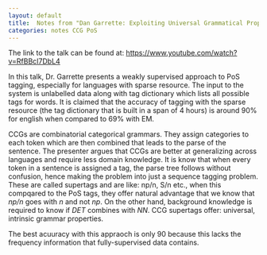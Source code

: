 ```yaml
---
layout: default
title:  Notes from "Dan Garrette: Exploiting Universal Grammatical Properties to Induce CCG Grammars"
categories: notes CCG PoS
---
```


The link to the talk can be found at: https://www.youtube.com/watch?v=RfBBcI7DbL4

In this talk, Dr. Garrette presents a weakly supervised approach to PoS tagging, especially for languages with sparse resource. 
The input to the system is unlabelled data along with tag dictionary which lists all possible tags for words.
It is claimed that the accuracy of tagging with the sparse resource (the tag dictionary that is built in a span of 4 hours) is around 90\% for english when compared to 69\% with EM.

CCGs are combinatorial categorical grammars.
They assign categories to each token which are then combined that leads to the parse of the sentence. 
The presenter argues that CCGs are better at generalizing across languages and require less domain knowledge.
It is know that when every  token in a sentence is assigned a tag, the parse tree follows without confusion, hence making the problem into just a sequence tagging problem.
These are called supertags and are like: np/n, S/n etc., when this compqared to the PoS tags, they offer natural advantage that we know that *np/n* goes with *n* and not *np*.
On the other hand, background knowledge is required to know if *DET* combines with *NN*.
CCG supertags offer: universal, intrinsic grammar properties.

The best acuuracy with this appraoch is only 90 because this lacks the frequency information that fully-supervised data contains.
